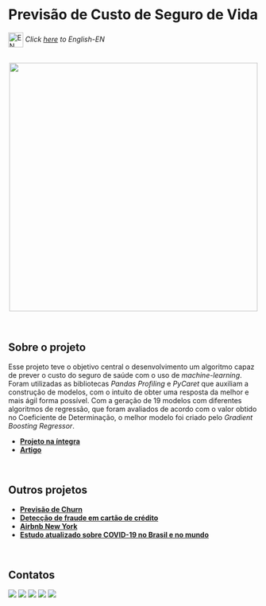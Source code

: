 # Previsão de Custo de Seguro de Vida

<img align="center" alt="EN" height="30" width="30" src="https://em-content.zobj.net/thumbs/120/whatsapp/326/flag-united-states_1f1fa-1f1f8.png"> _Click [here](https://github.com/raffaloffredo/life_insurance_price_prediction) to English-EN_   
<br/>

<p align="center">
  <img src="https://blogger.googleusercontent.com/img/b/R29vZ2xl/AVvXsEhFeg-6SwfnKz86ikASzeVcnSZ3qyziXkfWrV4Y-VOwnHCy8h3OQ98AHUwY5m5Qr-hfU9s-aKZ8uSnstEWBTsHhgdyLiAWVTzQ_ytLlZGVFv-02GIQbgUBaYcjlaaXdH0fmBSDQqTD0kJzUGVsXkMGy3FG9nmrPN6_SsSPrVmdM9IYMalcjncOL05IyEHg/s1366/previsao_seguro_vida.png" height=500px>
</p>
<br/>

## Sobre o projeto
Esse projeto teve o objetivo central o desenvolvimento um algoritmo capaz de prever o custo do seguro de saúde com o uso de _machine-learning_. Foram utilizadas as bibliotecas _Pandas Profiling_ e _PyCaret_ que auxiliam a construção de modelos, com o intuito de obter uma resposta da melhor e mais ágil forma possível. Com a geração de 19 modelos com diferentes algoritmos de regressão, que foram avaliados de acordo com o valor obtido no Coeficiente de Determinação, o melhor modelo foi criado pelo _Gradient Boosting Regressor_.

* **[Projeto na íntegra](https://github.com/raffaloffredo/life_insurance_price_prediction_portuguese/blob/main/%5BLoffredoDS%5D_Previs%C3%A3o_de_custo_de_Seguro_de_Vida.ipynb)**
* **[Artigo](https://medium.com/@loffredo.ds/como-utilizar-pandas-profiling-e-pycaret-para-prever-pre%C3%A7os-de-custo-de-seguro-de-vida-8a1183d01048)**

<br/>

## Outros projetos

* **[Previsão de Churn](https://github.com/raffaloffredo/churn_prediction_portuguese)**
* **[Detecção de fraude em cartão de crédito](https://github.com/raffaloffredo/fraud_detection_portuguese)**
* **[Airbnb New York](https://github.com/raffaloffredo/airbnb_new_york_portuguese)**
* **[Estudo atualizado sobre COVID-19 no Brasil e no mundo](https://github.com/raffaloffredo/covid_2023_portuguese)**
<br/>

 ## Contatos
<div>
  <a href="https://www.linkedin.com/in/raffaela-loffredo/?locale=en_US" target="_blank"><img src="https://img.shields.io/badge/-LinkedIn-%230077B5?style=for-the-badge&logo=linkedin&logoColor=white" target="_blank"></a>
  <a href="https://sites.google.com/view/loffredo/" target="_blank"><img src="https://img.shields.io/badge/website-000000?style=for-the-badge&logo=About.me&logoColor=white"></a>
  <a href = "mailto:raffaloffredo@protonmail.com"><img src="https://img.shields.io/badge/ProtonMail-8B89CC?style=for-the-badge&logo=protonmail&logoColor=white" target="_blank"></a>
  <a href="https://instagram.com/loffredo.ds" target="_blank"><img src="https://img.shields.io/badge/-Instagram-%23E4405F?style=for-the-badge&logo=instagram&logoColor=white" target="_blank"></a>
  <a href="https://medium.com/@loffredo.ds" target="_blank"><img src="https://img.shields.io/badge/Medium-12100E?style=for-the-badge&logo=medium&logoColor=white"></a>
</div>
